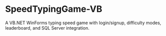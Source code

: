 # SpeedTypingGame-VB
A VB.NET WinForms typing speed game with login/signup, difficulty modes, leaderboard, and SQL Server integration.
